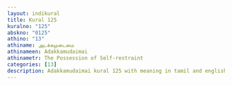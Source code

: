 ```yaml
---
layout: indikural
title: Kural 125
kuralno: "125"
abskno: "0125"
athino: "13"
athiname: அடக்கமுடைமை
athinameen: Adakkamudaimai
athinametr: The Possession of Self-restraint
categories: [13]
description: Adakkamudaimai kural 125 with meaning in tamil and english 
---
```



